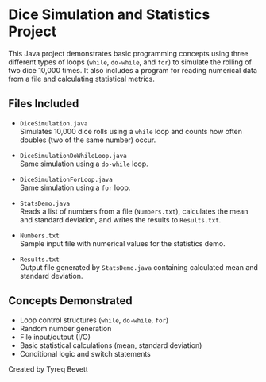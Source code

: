 # Dice Simulation and Statistics Project

This Java project demonstrates basic programming concepts using three different types of loops (`while`, `do-while`, and `for`) to simulate the rolling of two dice 10,000 times. It also includes a program for reading numerical data from a file and calculating statistical metrics.

## Files Included

- `DiceSimulation.java`  
  Simulates 10,000 dice rolls using a `while` loop and counts how often doubles (two of the same number) occur.

- `DiceSimulationDoWhileLoop.java`  
  Same simulation using a `do-while` loop.

- `DiceSimulationForLoop.java`  
  Same simulation using a `for` loop.

- `StatsDemo.java`  
  Reads a list of numbers from a file (`Numbers.txt`), calculates the mean and standard deviation, and writes the results to `Results.txt`.

- `Numbers.txt`  
  Sample input file with numerical values for the statistics demo.

- `Results.txt`  
  Output file generated by `StatsDemo.java` containing calculated mean and standard deviation.

## Concepts Demonstrated

- Loop control structures (`while`, `do-while`, `for`)
- Random number generation
- File input/output (I/O)
- Basic statistical calculations (mean, standard deviation)
- Conditional logic and switch statements

Created by Tyreq Bevett
